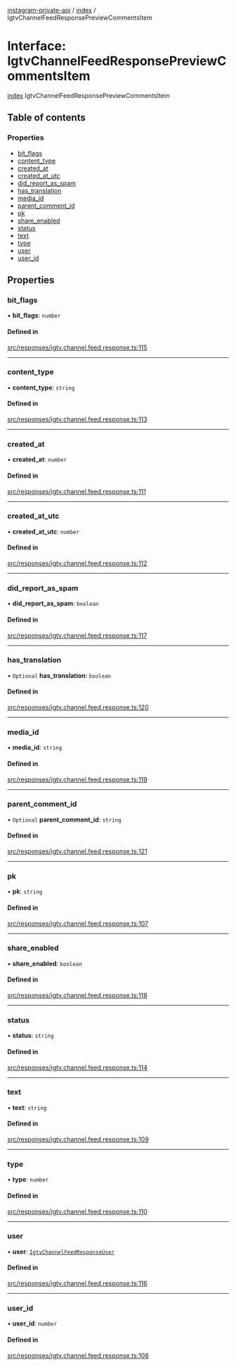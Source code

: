 [instagram-private-api](../../README.md) / [index](../../modules/index.md) / IgtvChannelFeedResponsePreviewCommentsItem

# Interface: IgtvChannelFeedResponsePreviewCommentsItem

[index](../../modules/index.md).IgtvChannelFeedResponsePreviewCommentsItem

## Table of contents

### Properties

- [bit\_flags](IgtvChannelFeedResponsePreviewCommentsItem.md#bit_flags)
- [content\_type](IgtvChannelFeedResponsePreviewCommentsItem.md#content_type)
- [created\_at](IgtvChannelFeedResponsePreviewCommentsItem.md#created_at)
- [created\_at\_utc](IgtvChannelFeedResponsePreviewCommentsItem.md#created_at_utc)
- [did\_report\_as\_spam](IgtvChannelFeedResponsePreviewCommentsItem.md#did_report_as_spam)
- [has\_translation](IgtvChannelFeedResponsePreviewCommentsItem.md#has_translation)
- [media\_id](IgtvChannelFeedResponsePreviewCommentsItem.md#media_id)
- [parent\_comment\_id](IgtvChannelFeedResponsePreviewCommentsItem.md#parent_comment_id)
- [pk](IgtvChannelFeedResponsePreviewCommentsItem.md#pk)
- [share\_enabled](IgtvChannelFeedResponsePreviewCommentsItem.md#share_enabled)
- [status](IgtvChannelFeedResponsePreviewCommentsItem.md#status)
- [text](IgtvChannelFeedResponsePreviewCommentsItem.md#text)
- [type](IgtvChannelFeedResponsePreviewCommentsItem.md#type)
- [user](IgtvChannelFeedResponsePreviewCommentsItem.md#user)
- [user\_id](IgtvChannelFeedResponsePreviewCommentsItem.md#user_id)

## Properties

### bit\_flags

• **bit\_flags**: `number`

#### Defined in

[src/responses/igtv.channel.feed.response.ts:115](https://github.com/Nerixyz/instagram-private-api/blob/0e0721c/src/responses/igtv.channel.feed.response.ts#L115)

___

### content\_type

• **content\_type**: `string`

#### Defined in

[src/responses/igtv.channel.feed.response.ts:113](https://github.com/Nerixyz/instagram-private-api/blob/0e0721c/src/responses/igtv.channel.feed.response.ts#L113)

___

### created\_at

• **created\_at**: `number`

#### Defined in

[src/responses/igtv.channel.feed.response.ts:111](https://github.com/Nerixyz/instagram-private-api/blob/0e0721c/src/responses/igtv.channel.feed.response.ts#L111)

___

### created\_at\_utc

• **created\_at\_utc**: `number`

#### Defined in

[src/responses/igtv.channel.feed.response.ts:112](https://github.com/Nerixyz/instagram-private-api/blob/0e0721c/src/responses/igtv.channel.feed.response.ts#L112)

___

### did\_report\_as\_spam

• **did\_report\_as\_spam**: `boolean`

#### Defined in

[src/responses/igtv.channel.feed.response.ts:117](https://github.com/Nerixyz/instagram-private-api/blob/0e0721c/src/responses/igtv.channel.feed.response.ts#L117)

___

### has\_translation

• `Optional` **has\_translation**: `boolean`

#### Defined in

[src/responses/igtv.channel.feed.response.ts:120](https://github.com/Nerixyz/instagram-private-api/blob/0e0721c/src/responses/igtv.channel.feed.response.ts#L120)

___

### media\_id

• **media\_id**: `string`

#### Defined in

[src/responses/igtv.channel.feed.response.ts:119](https://github.com/Nerixyz/instagram-private-api/blob/0e0721c/src/responses/igtv.channel.feed.response.ts#L119)

___

### parent\_comment\_id

• `Optional` **parent\_comment\_id**: `string`

#### Defined in

[src/responses/igtv.channel.feed.response.ts:121](https://github.com/Nerixyz/instagram-private-api/blob/0e0721c/src/responses/igtv.channel.feed.response.ts#L121)

___

### pk

• **pk**: `string`

#### Defined in

[src/responses/igtv.channel.feed.response.ts:107](https://github.com/Nerixyz/instagram-private-api/blob/0e0721c/src/responses/igtv.channel.feed.response.ts#L107)

___

### share\_enabled

• **share\_enabled**: `boolean`

#### Defined in

[src/responses/igtv.channel.feed.response.ts:118](https://github.com/Nerixyz/instagram-private-api/blob/0e0721c/src/responses/igtv.channel.feed.response.ts#L118)

___

### status

• **status**: `string`

#### Defined in

[src/responses/igtv.channel.feed.response.ts:114](https://github.com/Nerixyz/instagram-private-api/blob/0e0721c/src/responses/igtv.channel.feed.response.ts#L114)

___

### text

• **text**: `string`

#### Defined in

[src/responses/igtv.channel.feed.response.ts:109](https://github.com/Nerixyz/instagram-private-api/blob/0e0721c/src/responses/igtv.channel.feed.response.ts#L109)

___

### type

• **type**: `number`

#### Defined in

[src/responses/igtv.channel.feed.response.ts:110](https://github.com/Nerixyz/instagram-private-api/blob/0e0721c/src/responses/igtv.channel.feed.response.ts#L110)

___

### user

• **user**: [`IgtvChannelFeedResponseUser`](IgtvChannelFeedResponseUser.md)

#### Defined in

[src/responses/igtv.channel.feed.response.ts:116](https://github.com/Nerixyz/instagram-private-api/blob/0e0721c/src/responses/igtv.channel.feed.response.ts#L116)

___

### user\_id

• **user\_id**: `number`

#### Defined in

[src/responses/igtv.channel.feed.response.ts:108](https://github.com/Nerixyz/instagram-private-api/blob/0e0721c/src/responses/igtv.channel.feed.response.ts#L108)
